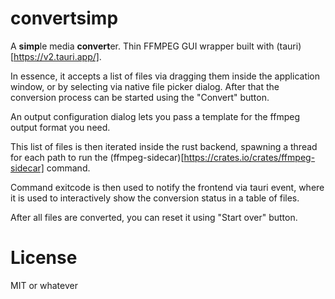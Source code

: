 # convertsimp

A **simp**le media **convert**er. Thin FFMPEG GUI wrapper built with (tauri)[https://v2.tauri.app/].

In essence, it accepts a list of files via dragging them inside the application window,
or by selecting via native file picker dialog. After that the conversion process can be started
using the "Convert" button.

An output configuration dialog lets you pass a template for the ffmpeg output format you need.

This list of files is then iterated inside the rust backend,
spawning a thread for each path to run the (ffmpeg-sidecar)[https://crates.io/crates/ffmpeg-sidecar] command.

Command exitcode is then used to notify the frontend via tauri event,
where it is used to interactively show the conversion status in a table of files.

After all files are converted, you can reset it using "Start over" button.

# License

MIT or whatever
